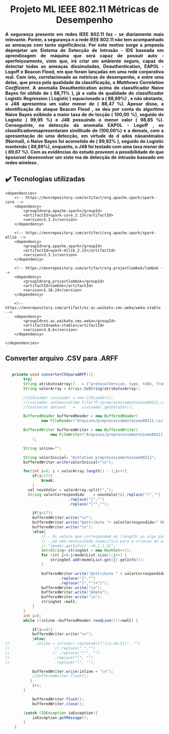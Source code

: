<h1 align="center"> Projeto ML IEEE 802.11 Métricas de Desempenho</h1>

<h4 align="justify">
A segurança presente em redes IEEE 802.11 faz
-
se diariamente mais relevante. Porém, a segurança n
a rede IEEE 
802.11 não tem acompanhado as ameaças com tanta significância. Por este motivo surge a proposta deprojetar um 
Sistema  de  Detecção  de  Intrusão
-
IDS  baseada  em  aprendizagem  de  máquina  que  será  capaz  de  possuir  auto
-
aperfeiçoamento,  visto  que,  irá 
criar  um  ambiente  seguro,  capaz  de  detectar  todas  as  ameaças  dissimuladas,
Deauthentication, 
EAPOL
-
Logoff 
e
Beacon Flood,
em que foram lançadas em uma rede corporativa real. 
Com
isto, 
correlacionado as métricas de desempenho, e entre uma delas, que preza pela qualidade da classificação, o 
<i>Matthews 
  Correlation Coefficient</i>.
A anomalia 
Deauthentication
acima do classificador 
Naive Bayes
foi obtido de (
88,71%
), já a 
valia  de  qualidade
do  classificador 
Logistic Regression
(
Logistic
)  equacionado  a  (
88,69%)
,  e  não
obstante,  o 
J48
apresentou um valor menor de (
88,47
%). Apesar disso, a identificação do ataque 
Beacon Flood
, se deu por conta do 
algoritmo 
Naive Bayes
exibindo a maior taxa de
de
tecção  (
100,00
%),  seguido  do 
Logistic
(
99,95
%)  e 
J48 
possuindo   o   menor   valor   (
98,85
%).   Conseguinte,   na   detecção   da   anomalia   EAPOL
-
Logoff
,   os 
classificadoresapresentaram similitude de (100,00%) e a demais, com a apresentação de uma detecção, em virtude de 
d
ados nãoanômalos (Normal), o 
Naive Bayes
foi acometido de (
89,92%
), seguido do 
Logistic
mantendo (
89,89%),
enquanto, o 
J48
foi testado com uma taxa menor de (
89,67
%). Com as evidências do estudo proveem a possibilidade 
de que épossível desenvolver um siste
ma de detecção de intrusão baseado em redes 
wireless
.
<h4 align="justify">
  
  ## ✔️ Tecnologias utilizadas

  
    <dependencies>
        <!-- https://mvnrepository.com/artifact/org.apache.spark/spark-core -->
        <dependency>
            <groupId>org.apache.spark</groupId>
            <artifactId>spark-core_2.13</artifactId>
            <version>3.3.1</version>
        </dependency>

        <!-- https://mvnrepository.com/artifact/org.apache.spark/spark-mllib -->
        <dependency>
            <groupId>org.apache.spark</groupId>
            <artifactId>spark-mllib_2.13</artifactId>
            <version>3.3.1</version>
        </dependency>

        <!-- https://mvnrepository.com/artifact/org.projectlombok/lombok -->
        <dependency>
            <groupId>org.projectlombok</groupId>
            <artifactId>lombok</artifactId>
            <version>1.18.24</version>
        </dependency>

        <!-- https://mvnrepository.com/artifact/nz.ac.waikato.cms.weka/weka-stable -->
        <dependency>
            <groupId>nz.ac.waikato.cms.weka</groupId>
            <artifactId>weka-stable</artifactId>
            <version>3.8.6</version>
        </dependency>

    </dependencies>
  
  ## Converter arquivo .CSV para .ARFF
  
  
```java
  
   private void converterCSVparaARFF(){
        try{
        String atributosArray[]   = {"protocolVersion, type, toDS, fromDS, moreFragment, retry, powerManagement, moreData, wep, order, duration, transmitterAddress, destinationAddress, sourceAddress, receiverAddress, bssId, sequenceNumber, info"};
        String valorArray = Arrays.toString(atributosArray);

        //CSVLoader csvLoader = new CSVLoader();
        //csvLoader.setSource(new File("F:/preprocessamentoieee80211.csv"));
        //Instances dataset   =   csvLoader.getDataSet();

        BufferedReader bufferedReader = new BufferedReader(
                new FileReader("Arquivos/preprocessamentoieee80211.csv"));

        BufferedWriter bufferedWriter = new BufferedWriter(
                    new FileWriter("Arquivos/preprocessamentoieee80211.arff")
            );

        String inline="";

        String valorInicial= "@relation preprocessamentoieee80211";
        bufferedWriter.write(valorInicial+"\n");

        for(int i=0; i < valorArray.length() - 1;i++){
            if(i>17){
                break;
            }
          val novoValor = valorArray.split(",");
          String valorCorrespondido    = novoValor[i].replace("[","")
                            .replace("]","")
                            .replace("\"","");

            if(i<17){
            bufferedWriter.write("\n");
            bufferedWriter.write("@attribute "+ valorCorrespondido+" REAL");
            bufferedWriter.write("\n");
            }else{
                //-- Os valore que correspondem ao (length) ou algo para retornar o valor, sendo indicado para um Array de posicoes unica
                //--,em uma necessidade especifica para a criacao do atributo tipo class -->>> Ex: info {valor 1 ...n}
                // "{model.getInfo()-->0,1,2,3}";
                Set<String> stringSet = new HashSet<>();
                for (int j=0;j<modelList.size();j++) {
                    stringSet.add(modelList.get(j).getInfo());
                }

                bufferedWriter.write("@attribute " + valorCorrespondido + "{"+stringSet.toString()
                        .replace("[","")
                        .replace("]","")+"}");
                bufferedWriter.write("\n");
                bufferedWriter.write("@data");
                bufferedWriter.write("\n");
                stringSet =null;
            }
        }
        int i=0;
        while ((inline =bufferedReader.readLine())!=null) {

            if(i==0){
            bufferedWriter.write("\n");
            }else{
//            inline = inline//.replaceAll("([a-zA-Z])", "")
//                    //.replace(",","")
//                   // .replace("\"", "")
//                    .replace("[", "")
//                    .replace("]", "");

            bufferedWriter.write(inline + "\n");
            //bufferedWriter.flush();
           }
            i++;
        }

            bufferedWriter.flush();
            bufferedWriter.close();

        }catch (IOException ioException){
            ioException.getMessage();
        }
    }
                  
```
